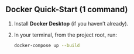 ## Docker Quick-Start (1 command)

1. Install **Docker Desktop** (if you haven’t already).  
2. In your terminal, from the project root, run:

   ```bash
   docker-compose up --build
